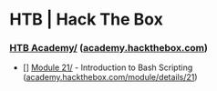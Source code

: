 # HTB | Hack The Box



### [HTB Academy/](Academy/) ([academy.hackthebox.com](https://academy.hackthebox.com/))
- [] [Module 21/](Academy/Module%2021/) - Introduction to Bash Scripting ([academy.hackthebox.com/module/details/21](https://academy.hackthebox.com/module/details/21))

